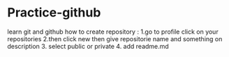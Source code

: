 # Practice-github
learn git and github
how to create repository :
1.go to profile click on your repositories
2.then click new then give repositorie name and something on description
3. select public or private 
4. add readme.md
